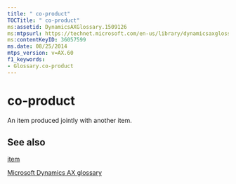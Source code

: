 ```yaml
---
title: " co-product"
TOCTitle: " co-product"
ms:assetid: DynamicsAXGlossary.1509126
ms:mtpsurl: https://technet.microsoft.com/en-us/library/dynamicsaxglossary.1509126(v=AX.60)
ms:contentKeyID: 36057599
ms.date: 08/25/2014
mtps_version: v=AX.60
f1_keywords:
- Glossary.co-product
---
```


# co-product

An item produced jointly with another item.

## See also

[item](item.md)

[Microsoft Dynamics AX glossary](glossary/microsoft-dynamics-ax-glossary.md)

  


